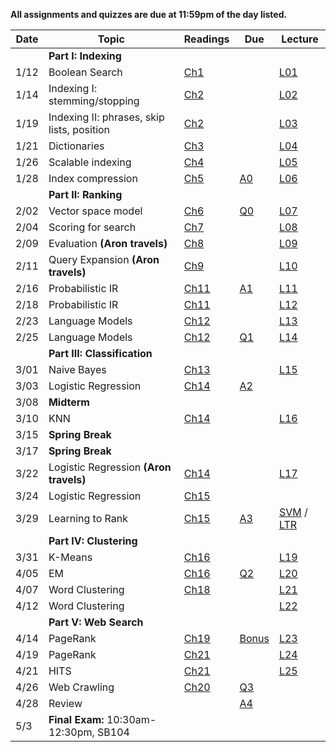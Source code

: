 
**All assignments and quizzes are due at 11:59pm of the day listed.**


| Date  | Topic                            | Readings                                               | Due | Lecture |
| ----- |----------------------------------|--------------------------------------------------------|-----|----
||**Part I: Indexing**|
| 1/12  | Boolean Search                   | [Ch1](http://nlp.stanford.edu/IR-book/pdf/01bool.pdf) | |[L01](lectures/lec01)
| 1/14  | Indexing I: stemming/stopping    | [Ch2](http://nlp.stanford.edu/IR-book/pdf/02voc.pdf)   | |[L02](lectures/lec02)
| 1/19  | Indexing II: phrases, skip lists, position | [Ch2](http://nlp.stanford.edu/IR-book/pdf/02voc.pdf)   | | [L03](lectures/lec03)
| 1/21  | Dictionaries                     | [Ch3](http://nlp.stanford.edu/IR-book/pdf/03dict.pdf)  |  | [L04](lectures/lec04)
| 1/26  | Scalable indexing             | [Ch4](http://nlp.stanford.edu/IR-book/pdf/04const.pdf) | | [L05](lectures/lec05)
| 1/28  | Index compression                | [Ch5](http://nlp.stanford.edu/IR-book/pdf/05comp.pdf)  | [A0](https://github.com/iit-cs429/assignments/tree/master/a0) |  [L06](lectures/lec06)
|| **Part II: Ranking**  |
| 2/02  | Vector space model               | [Ch6](http://nlp.stanford.edu/IR-book/pdf/06vect.pdf)  | [Q0](https://blackboard.iit.edu/webapps/blackboard/content/listContentEditable.jsp?content_id=_362431_1&course_id=_47700_1) |  [L07](lectures/lec07)
| 2/04  | Scoring for search               |[Ch7](http://nlp.stanford.edu/IR-book/pdf/07system.pdf)|  |  [L08](lectures/lec08) | 
| 2/09  | Evaluation  **(Aron travels)**                     | [Ch8](http://nlp.stanford.edu/IR-book/pdf/08eval.pdf)  | | [L09](lectures/lec09)
| 2/11  | Query Expansion **(Aron travels)**                 | [Ch9](http://nlp.stanford.edu/IR-book/pdf/09expand.pdf)| | [L10](lectures/lec10)
| 2/16  | Probabilistic IR                 | [Ch11](http://nlp.stanford.edu/IR-book/pdf/11prob.pdf) | [A1](https://github.com/iit-cs429/assignments/tree/master/a1) | [L11](lectures/lec11)
| 2/18  | Probabilistic IR                 | [Ch11](http://nlp.stanford.edu/IR-book/pdf/11prob.pdf) | | [L12](lectures/lec12)
| 2/23  | Language Models                  | [Ch12](http://nlp.stanford.edu/IR-book/pdf/12lmodel.pdf) | | [L13](lectures/lec13)
| 2/25  | Language Models                  | [Ch12](http://nlp.stanford.edu/IR-book/pdf/12lmodel.pdf) | [Q1](https://blackboard.iit.edu/webapps/blackboard/content/listContentEditable.jsp?content_id=_362431_1&course_id=_47700_1)  | [L14](lectures/lec14)
|| **Part III: Classification**|
| 3/01  | Naive Bayes                      | [Ch13](http://nlp.stanford.edu/IR-book/pdf/13bayes.pdf)| | [L15](lectures/lec15)
| 3/03  | Logistic Regression                     | [Ch14](http://nlp.stanford.edu/IR-book/pdf/14vcat.pdf) | [A2](https://github.com/iit-cs429/assignments/tree/master/a2) 
| 3/08  | **Midterm**                      |                                                        |
| 3/10  | KNN                   | [Ch14](http://nlp.stanford.edu/IR-book/pdf/14vcat.pdf) | |  [L16](lectures/lec16/)
| 3/15  | **Spring Break**                 |                                                        |
| 3/17  | **Spring Break**                 |                                                        |
| 3/22  | Logistic Regression **(Aron travels)**  | [Ch14](http://nlp.stanford.edu/IR-book/pdf/14vcat.pdf) | | [L17](lectures/lec17)
| 3/24  | Logistic Regression         | [Ch15](http://nlp.stanford.edu/IR-book/pdf/15svm.pdf)  |  
| 3/29  | Learning to Rank                 | [Ch15](http://nlp.stanford.edu/IR-book/pdf/15svm.pdf)                                               | [A3](https://github.com/iit-cs429/assignments/tree/master/a3) | [SVM](http://web.stanford.edu/class/cs276/handouts/lecture13-SVMs.ppt) / [LTR](http://web.stanford.edu/class/cs276/handouts/lecture14-learning-ranking.ppt) 
||**Part IV: Clustering**|
| 3/31  | K-Means                        |  [Ch16](http://nlp.stanford.edu/IR-book/pdf/16flat.pdf) | | [L19](lectures/lec19)
| 4/05  | EM                               | [Ch16](http://nlp.stanford.edu/IR-book/pdf/16flat.pdf) |   [Q2](https://blackboard.iit.edu/webapps/blackboard/content/listContentEditable.jsp?content_id=_362431_1&course_id=_47700_1)       | [L20](lectures/lec20)
| 4/07  |  Word Clustering                              | [Ch18](http://nlp.stanford.edu/IR-book/pdf/18lsi.pdf)  | | [L21](lectures/lec21)
| 4/12  | Word Clustering                              |                                                | | [L22](lectures/lec22)
||**Part V: Web Search**|
| 4/14  | PageRank              | [Ch19](http://nlp.stanford.edu/IR-book/pdf/19web.pdf)  | [Bonus](https://github.com/iit-cs429/assignments/tree/master/bonus) | [L23](lectures/lec23)
| 4/19  | PageRank                         | [Ch21](http://nlp.stanford.edu/IR-book/pdf/21link.pdf) |    | [L24](lectures/lec24)
| 4/21  | HITS                         | [Ch21](http://nlp.stanford.edu/IR-book/pdf/21link.pdf) | |  [L25](lectures/lec25)
| 4/26  | Web Crawling                     | [Ch20](http://nlp.stanford.edu/IR-book/pdf/20crawl.pdf)| [Q3](https://blackboard.iit.edu/webapps/blackboard/content/listContentEditable.jsp?content_id=_362431_1&course_id=_47700_1)  
| 4/28  | Review                          |                                                | [A4](https://github.com/iit-cs429/assignments/tree/master/a4)
| 5/3  | **Final Exam:** 10:30am-12:30pm, SB104                           |                                                | 

